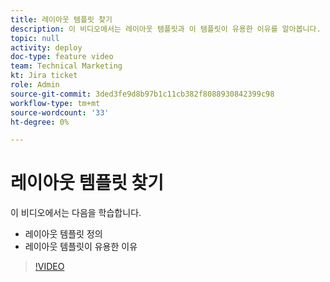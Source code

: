 ```yaml
---
title: 레이아웃 템플릿 찾기
description: 이 비디오에서는 레이아웃 템플릿과 이 템플릿이 유용한 이유를 알아봅니다.
topic: null
activity: deploy
doc-type: feature video
team: Technical Marketing
kt: Jira ticket
role: Admin
source-git-commit: 3ded3fe9d8b97b1c11cb382f8088930842399c98
workflow-type: tm+mt
source-wordcount: '33'
ht-degree: 0%

---
```


# 레이아웃 템플릿 찾기

이 비디오에서는 다음을 학습합니다.

* 레이아웃 템플릿 정의
* 레이아웃 템플릿이 유용한 이유

>[!VIDEO](https://video.tv.adobe.com/v/335072/?quality=12)
